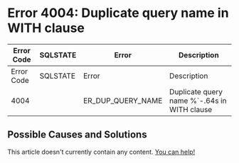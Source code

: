 
# Error 4004: Duplicate query name in WITH clause


| Error Code | SQLSTATE | Error | Description |
| --- | --- | --- | --- |
| Error Code | SQLSTATE | Error | Description |
| 4004 |  | ER_DUP_QUERY_NAME | Duplicate query name %`-.64s in WITH clause |




## Possible Causes and Solutions


This article doesn't currently contain any content. [You can help!](/en/writing-and-editing-knowledge-base-articles/)

